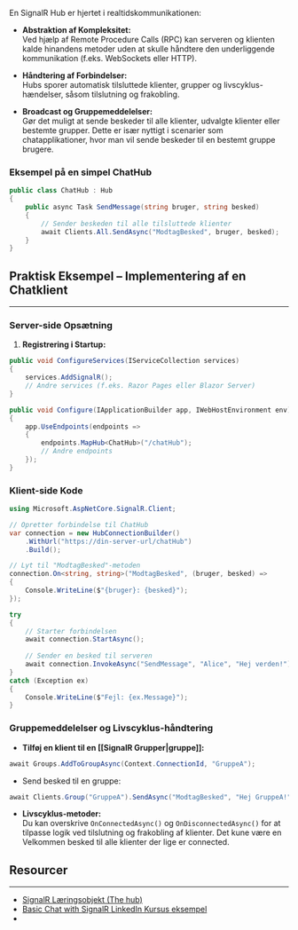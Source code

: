 
En SignalR Hub er hjertet i realtidskommunikationen:

- **Abstraktion af Kompleksitet:**  
  Ved hjælp af Remote Procedure Calls (RPC) kan serveren og klienten kalde hinandens metoder uden at skulle håndtere den underliggende kommunikation (f.eks. WebSockets eller HTTP).

- **Håndtering af Forbindelser:**  
  Hubs sporer automatisk tilsluttede klienter, grupper og livscyklus-hændelser, såsom tilslutning og frakobling.

- **Broadcast og Gruppemeddelelser:**  
  Gør det muligt at sende beskeder til alle klienter, udvalgte klienter eller bestemte grupper. Dette er især nyttigt i scenarier som chatapplikationer, hvor man vil sende beskeder til en bestemt gruppe brugere.

### Eksempel på en simpel ChatHub

```csharp
public class ChatHub : Hub 
{
    public async Task SendMessage(string bruger, string besked)
    {
        // Sender beskeden til alle tilsluttede klienter
        await Clients.All.SendAsync("ModtagBesked", bruger, besked);
    }
}
```
## Praktisk Eksempel – Implementering af en Chatklient
---
### Server-side Opsætning

1. **Registrering i Startup:**
```csharp
public void ConfigureServices(IServiceCollection services)
{
    services.AddSignalR();
    // Andre services (f.eks. Razor Pages eller Blazor Server)
}

public void Configure(IApplicationBuilder app, IWebHostEnvironment env)
{
    app.UseEndpoints(endpoints =>
    {
        endpoints.MapHub<ChatHub>("/chatHub");
        // Andre endpoints
    });
}
```

### Klient-side Kode
```csharp
using Microsoft.AspNetCore.SignalR.Client;

// Opretter forbindelse til ChatHub
var connection = new HubConnectionBuilder()
    .WithUrl("https://din-server-url/chatHub")
    .Build();

// Lyt til "ModtagBesked"-metoden
connection.On<string, string>("ModtagBesked", (bruger, besked) => 
{
    Console.WriteLine($"{bruger}: {besked}");
});

try
{
    // Starter forbindelsen
    await connection.StartAsync();
    
    // Sender en besked til serveren
    await connection.InvokeAsync("SendMessage", "Alice", "Hej verden!");
}
catch (Exception ex)
{
    Console.WriteLine($"Fejl: {ex.Message}");
}
```

### Gruppemeddelelser og Livscyklus-håndtering

- **Tilføj en klient til en [[SignalR Grupper|gruppe]]:**
```csharp
await Groups.AddToGroupAsync(Context.ConnectionId, "GruppeA");
```

- Send besked til en gruppe:
```csharp
await Clients.Group("GruppeA").SendAsync("ModtagBesked", "Hej GruppeA!");
```

- **Livscyklus-metoder:**  
	Du kan overskrive `OnConnectedAsync()` og `OnDisconnectedAsync()` for at tilpasse logik ved tilslutning og frakobling af klienter.
	Det kune være en Velkommen besked til alle klienter der lige er connected.

## Resourcer
---
- [SignalR Læringsobjekt (The hub)](https://scorm.itslearning.com/data/3289/C20150/ims_import_42/scormcontent/index.html#/lessons/bz461eD2LAc3_YeCh5pJNLHN5hI_ZyoV)
- [Basic Chat with SignalR LinkedIn Kursus eksempel](https://www.linkedin.com/learning/learning-signalr-with-asp-dot-net-core/add-a-signalr-hub?autoSkip=true&resume=false&u=57075649)
- 